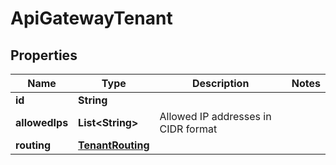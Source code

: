 

# ApiGatewayTenant


## Properties

| Name | Type | Description | Notes |
|------------ | ------------- | ------------- | -------------|
|**id** | **String** |  |  |
|**allowedIps** | **List&lt;String&gt;** | Allowed IP addresses in CIDR format |  |
|**routing** | [**TenantRouting**](TenantRouting.md) |  |  |



